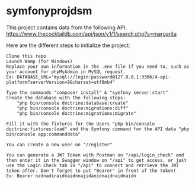 # symfonyprojdsm

This project contains data from the following API: https://www.thecocktaildb.com/api/json/v1/1/search.php?s=margarita

Here are the different steps to initialize the project:

    Clone this repo
    Launch Wamp (for Windows)
    Replace your own information in the .env file if you need to, such as your account for phpMyAdmin in MySQL request.
    Ex: DATABASE_URL="mysql://login:password@127.0.0.1:3306/4-api-platform?serverVersion=8&charset=utf8mb4"

    Type the commands "composer install" & "symfony server:start"
    Create the database with the following steps:
        "php bin/console doctrine:database:create"
        "php bin/console doctrine:migrations:diff"
        "php bin/console doctrine:migrations:migrate"

    Fill it with the fixtures for the Users "php bin/console doctrine:fixtures:load" and the Symfony command for the API data "php bin/console app:commanddata"

    You can create a new user on "/register"

    You can generate a JWT Token with Postman on "/api/login_check" and then enter it in the Swagger window on "/api" to get access, or just use the Login Check tab in "/api" to connect and retrieve the JWT token after. Don't forget to put "Bearer" in front of the token!
    Ex: Bearer nzdnadinaidnaidnnajidanidnaidnaidnaidn

